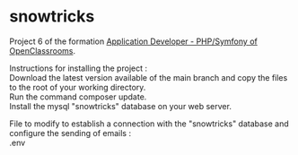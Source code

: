 # snowtricks

Project 6 of the formation [Application Developer - PHP/Symfony of OpenClassrooms](https://openclassrooms.com/fr/paths/500-developpeur-dapplication-php-symfony).

Instructions for installing the project :<br>
Download the latest version available of the main branch and copy the files to the root of your working directory.<br>
Run the command composer update.<br>
Install the mysql "snowtricks" database on your web server.

File to modify to establish a connection with the "snowtricks" database and configure the sending of emails :<br>
.env
